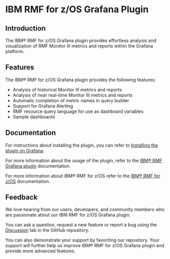 # IBM RMF for z/OS Grafana Plugin

## Introduction

The IBM® RMF for z/OS Grafana plugin provides effortless analysis and visualization of RMF Monitor III metrics and reports within the Grafana platform.

## Features

The IBM® RMF for z/OS Grafana plugin provides the following features:

-   Analysis of historical Monitor III metrics and reports
-   Analysis of near real-time Monitor III metrics and reports
-   Automatic completion of metric names in query builder
-   Support for Grafana Alerting
-   RMF resource query language for use as dashboard variables
-   Sample dashboards

## Documentation

For instructions about installing the plugin, you can refer to [Installing the plugin on Grafana](https://ibm.github.io/RMF/grafana/rmf-app/install_grafana_plugin.html).

For more information about the usage of the plugin, refer to the [IBM® RMF Grafana plugin](https://ibm.github.io/RMF/grafana/rmf-app) documentation.

For more information about IBM® RMF for z/OS refer to the [IBM® RMF for z/OS](https://www.ibm.com/docs/en/zos/3.1.0?topic=zos-rmf) documentation.

## Feedback

We love hearing from our users, developers, and community members who are passionate about our IBM RMF for z/OS Grafana plugin.

You can ask a question, request a new feature or report a bug using the [Discussion](https://github.com/IBM/RMF/discussions) tab in the GitHub repository.

You can also demonstrate your support by favoriting our repository. Your support will further help us improve IBM® RMF for z/OS Grafana plugin and provide more advanced features.
